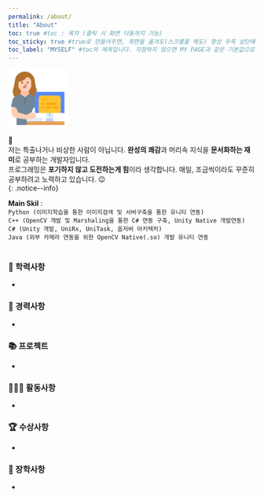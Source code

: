```yaml
---
permalink: /about/
title: "About"
toc: true #toc : 목차 (클릭 시 화면 이동까지 가능)
toc_sticky: true #true로 만들어주면, 화면을 옮겨도(스크롤을 해도) 항상 우측 상단에 고정되어있습니다.
toc_label: "MYSELF" #toc의 제목입니다. 지정하지 않으면 MY PAGE과 같은 기본값으로 보입니다.
---
```


![icon](/assets/logo.ico/apple-icon-120x120.png)

 📌 <br>
 저는 특출나거나 비상한 사람이 아닙니다. **완성의 쾌감**과 머리속 지식을 **문서화하는 재미**로 공부하는 개발자입니다.<br>
 프로그래밍은 **포기하지 않고 도전하는게 힘**이라 생각합니다. 매일, 조금씩이라도 꾸준히 공부하려고 노력하고 있습니다. 😉<br>
{: .notice--info} 

**Main Skil** :  <br>
                `Python (이미지학습을 통한 이미지검색 및 서버구축을 통한 유니티 연동)` <br>
                `C++ (OpenCV 개발 및 Marshaling을 통한 C# 연동 구축, Unity Native 개발연동)`<br>
                `C# (Unity 개발, UniRx, UniTask, 옵저버 아키텍처)`<br>
                `Java (외부 카메라 연동을 위한 OpenCV Native(.so) 개발 유니티 연동`<br>
<br>

### 🏫 학력사항
- 

### 📝 경력사항
- 

### 📚 프로젝트
- 

### 🏃🏻‍♀️ 활동사항
- 

### 🏆 수상사항
- 

### 🏅 장학사항
- 